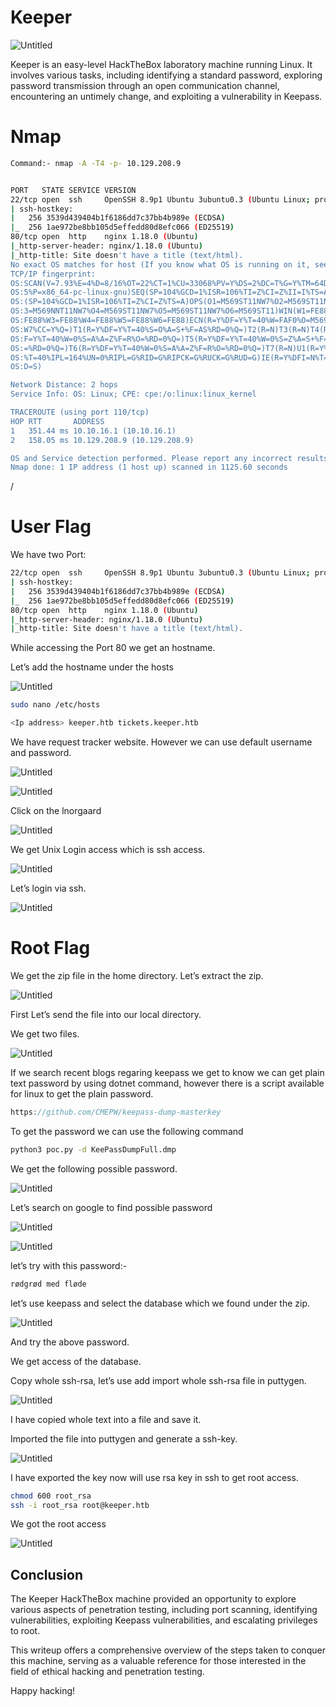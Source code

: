 # Keeper

![Untitled](/keeper/Untitled.png)

Keeper is an easy-level HackTheBox laboratory machine running Linux. It involves various tasks, including identifying a standard password, exploring password transmission through an open communication channel, encountering an untimely change, and exploiting a vulnerability in Keepass.

# Nmap

```bash
Command:- nmap -A -T4 -p- 10.129.208.9
```

```bash

PORT   STATE SERVICE VERSION
22/tcp open  ssh     OpenSSH 8.9p1 Ubuntu 3ubuntu0.3 (Ubuntu Linux; protocol 2.0)
| ssh-hostkey: 
|   256 3539d439404b1f6186dd7c37bb4b989e (ECDSA)
|_  256 1ae972be8bb105d5effedd80d8efc066 (ED25519)
80/tcp open  http    nginx 1.18.0 (Ubuntu)
|_http-server-header: nginx/1.18.0 (Ubuntu)
|_http-title: Site doesn't have a title (text/html).
No exact OS matches for host (If you know what OS is running on it, see https://nmap.org/submit/ ).
TCP/IP fingerprint:
OS:SCAN(V=7.93%E=4%D=8/16%OT=22%CT=1%CU=33068%PV=Y%DS=2%DC=T%G=Y%TM=64DCC1D
OS:5%P=x86_64-pc-linux-gnu)SEQ(SP=104%GCD=1%ISR=106%TI=Z%CI=Z%II=I%TS=A)SEQ
OS:(SP=104%GCD=1%ISR=106%TI=Z%CI=Z%TS=A)OPS(O1=M569ST11NW7%O2=M569ST11NW7%O
OS:3=M569NNT11NW7%O4=M569ST11NW7%O5=M569ST11NW7%O6=M569ST11)WIN(W1=FE88%W2=
OS:FE88%W3=FE88%W4=FE88%W5=FE88%W6=FE88)ECN(R=Y%DF=Y%T=40%W=FAF0%O=M569NNSN
OS:W7%CC=Y%Q=)T1(R=Y%DF=Y%T=40%S=O%A=S+%F=AS%RD=0%Q=)T2(R=N)T3(R=N)T4(R=Y%D
OS:F=Y%T=40%W=0%S=A%A=Z%F=R%O=%RD=0%Q=)T5(R=Y%DF=Y%T=40%W=0%S=Z%A=S+%F=AR%O
OS:=%RD=0%Q=)T6(R=Y%DF=Y%T=40%W=0%S=A%A=Z%F=R%O=%RD=0%Q=)T7(R=N)U1(R=Y%DF=N
OS:%T=40%IPL=164%UN=0%RIPL=G%RID=G%RIPCK=G%RUCK=G%RUD=G)IE(R=Y%DFI=N%T=40%C
OS:D=S)

Network Distance: 2 hops
Service Info: OS: Linux; CPE: cpe:/o:linux:linux_kernel

TRACEROUTE (using port 110/tcp)
HOP RTT       ADDRESS
1   351.44 ms 10.10.16.1 (10.10.16.1)
2   158.05 ms 10.129.208.9 (10.129.208.9)

OS and Service detection performed. Please report any incorrect results at https://nmap.org/submit/ .
Nmap done: 1 IP address (1 host up) scanned in 1125.60 seconds
```

/

# User Flag

We have two Port:

```bash
22/tcp open  ssh     OpenSSH 8.9p1 Ubuntu 3ubuntu0.3 (Ubuntu Linux; protocol 2.0)
| ssh-hostkey: 
|   256 3539d439404b1f6186dd7c37bb4b989e (ECDSA)
|_  256 1ae972be8bb105d5effedd80d8efc066 (ED25519)
80/tcp open  http    nginx 1.18.0 (Ubuntu)
|_http-server-header: nginx/1.18.0 (Ubuntu)
|_http-title: Site doesn't have a title (text/html).
```

While accessing the Port 80 we get an hostname.

Let’s add the hostname under the hosts

![Untitled](/keeper/Untitled%201.png)

```bash
sudo nano /etc/hosts

<Ip address> keeper.htb tickets.keeper.htb
```

We have request tracker website. However we can use default username and password.

![Untitled](/keeper/Untitled%202.png)

![Untitled](/keeper/Untitled%203.png)

Click on the lnorgaard

![Untitled](/keeper/Untitled%204.png)

We get Unix Login access which is ssh access.

![Untitled](/keeper/Untitled%205.png)

Let’s login via ssh.

![Untitled](/keeper/Untitled%206.png)

# Root Flag

We get the zip file in the home directory. Let’s extract the zip.

![Untitled](/keeper/Untitled%207.png)

First Let’s send the file into our local directory.

We get two files.

![Untitled](/keeper/Untitled%208.png)

If we search recent blogs regaring keepass we get to know we can get plain text password by using dotnet command, however there is a script available for linux to get the plain password.

```jsx
https://github.com/CMEPW/keepass-dump-masterkey
```

To get the password we can use the following command

```bash
python3 poc.py -d KeePassDumpFull.dmp
```

We get the following possible password.

![Untitled](/keeper/Untitled%209.png)

Let’s search on google to find possible password

![Untitled](/keeper/Untitled%2010.png)

![Untitled](/keeper/Untitled%2011.png)

let’s try with this password:-

```jsx
rødgrød med fløde
```

let’s use keepass and select the database which we found under the zip.

![Untitled](/keeper/Untitled%2012.png)

And try the above password.

We get access of the database.

Copy whole ssh-rsa, let’s use add import whole ssh-rsa file in puttygen.

![Untitled](/keeper/Untitled%2013.png)

I have copied whole text into a file and save it.

Imported the file into puttygen and generate a ssh-key.

![Untitled](/keeper/Untitled%2014.png)

I have exported the key now will use rsa key in ssh to get root access.

```bash
chmod 600 root_rsa
ssh -i root_rsa root@keeper.htb
```

We got the root access

![Untitled](/keeper/Untitled%2015.png)

## Conclusion

The Keeper HackTheBox machine provided an opportunity to explore various aspects of penetration testing, including port scanning, identifying vulnerabilities, exploiting Keepass vulnerabilities, and escalating privileges to root.

This writeup offers a comprehensive overview of the steps taken to conquer this machine, serving as a valuable reference for those interested in the field of ethical hacking and penetration testing.

Happy hacking!